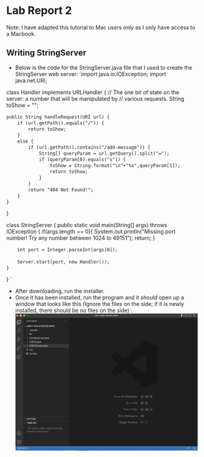 # Lab Report 2
Note: I have adapted this tutorial to Mac users only as I only have access to a Macbook.
## Writing StringServer
* Below is the code for the StringServer.java file that I used to create the StringServer web server:
`import java.io.IOException;
import java.net.URI;

class Handler implements URLHandler {
    // The one bit of state on the server: a number that will be manipulated by
    // various requests.
    String toShow = "";

    public String handleRequest(URI url) {
        if (url.getPath().equals("/")) {
            return toShow;
        } 
        else {
            if (url.getPath().contains("/add-message")) {
                String[] queryParam = url.getQuery().split("=");
                if (queryParam[0].equals("s")) {
                    toShow = String.format("\n"+"%s",queryParam[1]);
                    return toShow;
                }
            }
            return "404 Not Found!";
        }
    }
}

class StringServer {
    public static void main(String[] args) throws IOException {
        if(args.length == 0){
            System.out.println("Missing port number! Try any number between 1024 to 49151");
            return;
        }

        int port = Integer.parseInt(args[0]);

        Server.start(port, new Handler());
    }
}
`

* After downloading, run the installer. 
* Once it has been installed, run the program and it should open up a window that looks like this (Ignore the files on the side; if it is newly installed, there should be no files on the side) : ![Image](VSCodeSS.png)

